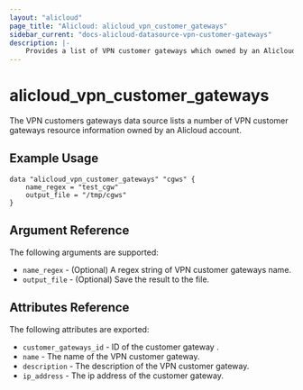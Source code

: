 ```yaml
---
layout: "alicloud"
page_title: "Alicloud: alicloud_vpn_customer_gateways"
sidebar_current: "docs-alicloud-datasource-vpn-customer-gateways"
description: |-
    Provides a list of VPN customer gateways which owned by an Alicloud account.
---
```


# alicloud\_vpn_customer_gateways

The VPN customers gateways data source lists a number of VPN customer gateways resource information owned by an Alicloud account.

## Example Usage

```
data "alicloud_vpn_customer_gateways" "cgws" {
	name_regex = "test_cgw"
	output_file = "/tmp/cgws"
}

```

## Argument Reference

The following arguments are supported:

* `name_regex` - (Optional) A regex string of VPN customer gateways name.
* `output_file` - (Optional) Save the result to the file.

## Attributes Reference

The following attributes are exported:

* `customer_gateways_id` - ID of the customer gateway .
* `name` - The name of the VPN customer gateway.
* `description` - The description of the VPN customer gateway.
* `ip_address` - The ip address of the customer gateway.

